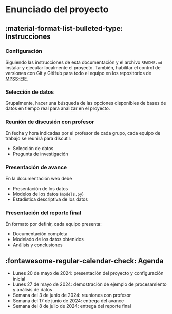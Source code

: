 # Enunciado del proyecto

## :material-format-list-bulleted-type: Instrucciones

### Configuración

Siguiendo las instrucciones de esta documentación y el archivo `README.md` instalar y ejecutar localmente el proyecto. También, habilitar el control de versiones con Git y GitHub para todo el equipo en los repositorios de [MPSS-EIE](https://github.com/mpss-eie).

### Selección de datos

Grupalmente, hacer una búsqueda de las opciones disponibles de bases de datos en tiempo real para analizar en el proyecto.

### Reunión de discusión con profesor

En fecha y hora indicadas por el profesor de cada grupo, cada equipo de trabajo se reunirá para discutir:

- Selección de datos
- Pregunta de investigación

### Presentación de avance

En la documentación web debe 

- Presentación de los datos
- Modelos de los datos (`models.py`)
- Estadística descriptiva de los datos

### Presentación del reporte final

En formato por definir, cada equipo presenta:

- Documentación completa
- Modelado de los datos obtenidos
- Análisis y conclusiones

## :fontawesome-regular-calendar-check: Agenda

- Lunes 20 de mayo de 2024: presentación del proyecto y configuración inicial
- Lunes 27 de mayo de 2024: demostración de ejemplo de procesamiento y análisis de datos
- Semana del 3 de junio de 2024: reuniones con profesor
- Semana del 17 de junio de 2024: entrega del avance
- Semana del 8 de julio de 2024: entrega del reporte final

